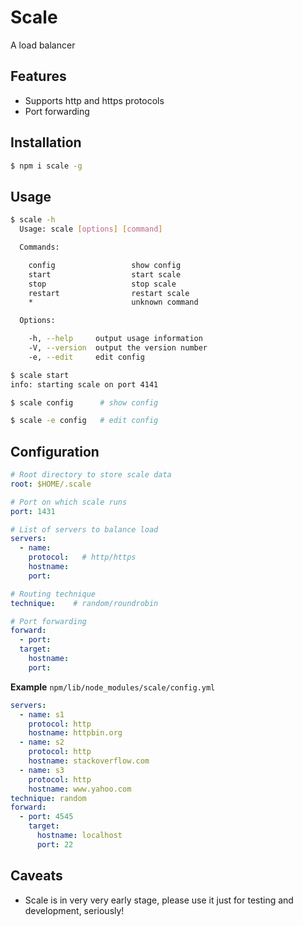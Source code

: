 # Scale
A load balancer

## Features
* Supports http and https protocols
* Port forwarding

## Installation
```sh
$ npm i scale -g
```

## Usage
```sh
$ scale -h
  Usage: scale [options] [command]

  Commands:

    config                 show config
    start                  start scale
    stop                   stop scale
    restart                restart scale
    *                      unknown command

  Options:

    -h, --help     output usage information
    -V, --version  output the version number
    -e, --edit     edit config

$ scale start
info: starting scale on port 4141

$ scale config      # show config

$ scale -e config   # edit config
```

## Configuration
```yaml
# Root directory to store scale data
root: $HOME/.scale

# Port on which scale runs
port: 1431

# List of servers to balance load
servers:
  - name:
    protocol:   # http/https
    hostname:
    port:

# Routing technique
technique:    # random/roundrobin

# Port forwarding
forward:
  - port:
  target:
    hostname:
    port:
```

**Example** `npm/lib/node_modules/scale/config.yml`
```yaml
servers:
  - name: s1
    protocol: http
    hostname: httpbin.org
  - name: s2
    protocol: http
    hostname: stackoverflow.com
  - name: s3
    protocol: http
    hostname: www.yahoo.com
technique: random
forward:
  - port: 4545
    target:
      hostname: localhost
      port: 22
```

## Caveats
* Scale is in very very early stage, please use it just for testing and development, seriously!
